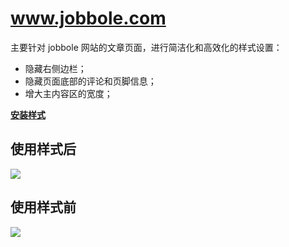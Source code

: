# www.jobbole.com

主要针对 jobbole 网站的文章页面，进行简洁化和高效化的样式设置：

- 隐藏右侧边栏；
- 隐藏页面底部的评论和页脚信息；
- 增大主内容区的宽度；

[**安装样式**](https://userstyles.org/styles/140594)  

## 使用样式后

![](https://userstyles.org/style_screenshots/140594_additional_25597.png)  

## 使用样式前

![](https://userstyles.org/style_screenshots/140594_additional_25596.png)

